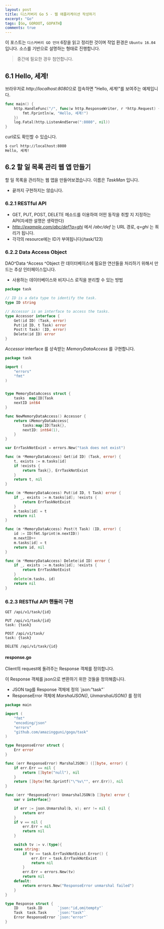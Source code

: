 ```yaml
---
layout: post
title: 디스커버리 Go 5 - 웹 애플리케이션 작성하기
excerpt: "Go"
tags: [Go, GOROOT, GOPATH]
comments: true
---
```


이 포스트는 `디스커버리 GO 언어` 6장을 읽고 정리한 것이며 작업 환경은 `Ubuntu 16.04`입니다. 소스를 기반으로 설명하는 형태로 진행합니다.  

> 중간에 필요한 경우 첨언합니다.

## 6.1 Hello, 세계!

브라우저로 *http://localhost:8080*으로 접속하면 "Hello, 세계!"를 보여주는 예제입니다.


``` go
func main() {
	http.HandleFunc("/", func(w http.ResponseWriter, r *http.Request) {
		fmt.Fprintln(w, "Hello, 세계!")
	})
	log.Fatal(http.ListenAndServe(":8080", nil))
}
```

curl로도 확인할 수 있습니다.

```sh
$ curl http://localhost:8080
Hello, 세계!
```

## 6.2 할 일 목록 관리 웹 앱 만들기

할 일 목록을 관리하는 웹 앱을 만들어보겠습니다. 이름은 *TaskMan* 입니다.

* 끝까지 구현하지는 않습니다.

### 6.2.1 RESTful API

* GET, PUT, POST, DELETE 메소드를 이용하여 어떤 동작을 취할 지 지정하는 API(자세한 설명은 생략한다)
* *http://example.com/abc/def?q=ghi* 에서 */abc/def* 는 URL 경로, *q=ghi* 는 쿼리가 됩니다.
* 각각의 resource에는 ID가 부여됩니다(/task/123)

### 6.2.2 Data Access Object

DAO^Data ^Access ^Object 란 데이터베이스에 필요한 연산들을 처리하기 위해서 만드는 추상 인터페이스입니다.

* 사용하는 데이터베이스와 비지니스 로직을 분리할 수 있는 방법

```go
package task

// ID is a data type to identify the task.
type ID string

// Accessor is an interface to access the tasks.
type Accessor interface {
    Get(id ID) (Task, error)
    Put(id ID, t Task) error
    Post(t Task) (ID, error)
    Delete(id ID) error
}
```

*Accessor* interface 를 상속받는 *MemoryDataAccess* 를 구현합니다.

```go
package task

import (
    "errors"
    "fmt"
)


type MemoryDataAccess struct {
    tasks  map[ID]Task
    nextID int64
}

func NewMemoryDataAccess() Accessor {
    return &MemoryDataAccess{
        tasks:map[ID]Task{},
        nextID: int64(1),
    }
}

var ErrTaskNotExist = errors.New("task does not exist")

func (m *MemoryDataAccess) Get(id ID) (Task, error) {
    t, exists := m.tasks[id]
    if !exists {
        return Task{}, ErrTaskNotExist
    }
    return t, nil
}

func (m *MemoryDataAccess) Put(id ID, t Task) error {
    if _, exists := m.tasks[id]; !exists {
        return ErrTaskNotExist
    }
    m.tasks[id] = t
    return nil
}

func (m *MemoryDataAccess) Post(t Task) (ID, error) {
    id := ID(fmt.Sprint(m.nextID))
    m.nextID++
    m.tasks[id] = t
    return id, nil
}

func (m *MemoryDataAccess) Delete(id ID) error {
    if _, exists := m.tasks[id]; !exists {
        return ErrTaskNotExist
    }
    delete(m.tasks, id)
    return nil
}
```

### 6.2.3 RESTful API 핸들러 구현

```
GET /api/v1/task/{id}

PUT /api/v1/task/{id}
task: {task}

POST /api/v1/task/
task: {task}

DELETE /api/v1/task/{id}
```

#### response.go

Client의 request에 돌려주는 Response 객체를 정의합니다.

이 Response 객체를 json으로 변환하기 위한 것들을 정의해줍니다.

* JSON tag를 Response 객체에 정의 \`json:"task"\`
* ResponseError 객체에 *MarshalJSON()*, *UnmarshalJSON()* 를 정의

```go
package main

import (
    "fmt"
    "encoding/json"
    "errors"
    "github.com/amazingguni/gogo/task"
)

type ResponseError struct {
    Err error
}

func (err ResponseError) MarshalJSON() ([]byte, error) {
    if err.Err == nil {
        return []byte("null"), nil
    }
    return []byte(fmt.Sprintf("\"%v\"", err.Err)), nil
}

func (err *ResponseError) UnmarshalJSON(b []byte) error {
    var v interface{}

    if err := json.Unmarshal(b, v); err != nil {
        return err
    }
    if v == nil {
        err.Err = nil
        return nil
    }

    switch tv := v.(type){
    case string:
        if tv == task.ErrTaskNotExist.Error() {
            err.Err = task.ErrTaskNotExist
            return nil
        }
        err.Err = errors.New(tv)
        return nil
    default:
        return errors.New("ResponseError unmarshal failed")
    }
}

type Response struct {
    ID    task.ID       `json:"id,omitempty"`
    Task  task.Task     `json:"task"`
    Error ResponseError `json:"error"`
}
```


